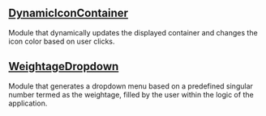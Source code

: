 ## [DynamicIconContainer](https://personal-8jomtsoq.outsystemscloud.com/DynamicIconContainer/Main)
   Module that dynamically updates the displayed container and changes the icon color based on user clicks.
   
## [WeightageDropdown](https://personal-8jomtsoq.outsystemscloud.com/WeightageDropdown/Main)
   Module that generates a dropdown menu based on a predefined singular number termed as the weightage, filled by the user within the logic of the application.
